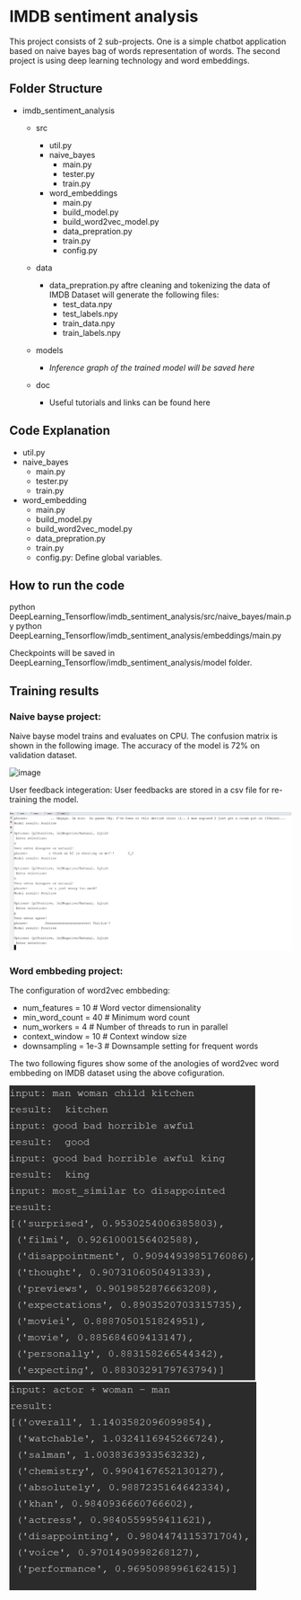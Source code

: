 # IMDB sentiment analysis
This project consists  of 2 sub-projects. One is a simple chatbot application based on naive bayes bag of words representation of words.
The second project is using deep learning technology and word embeddings.

## Folder Structure
- imdb_sentiment_analysis
  - src
    - util.py
    - naive_bayes
      - main.py
      - tester.py
      - train.py
    - word_embeddings
      - main.py
      - build_model.py
      - build_word2vec_model.py
      - data_prepration.py
      - train.py
      - config.py

  - data
     - data_prepration.py aftre cleaning and tokenizing the data of IMDB Dataset will generate the following files:
        - test_data.npy
        - test_labels.npy
        - train_data.npy
        - train_labels.npy      
   - models
     - *Inference graph of the trained model will be saved here*
   - doc
     - Useful tutorials and links can be found here

## Code Explanation
- util.py
- naive_bayes
    - main.py
    - tester.py
    - train.py
 - word_embedding
    - main.py
    - build_model.py
    - build_word2vec_model.py
    - data_prepration.py
    - train.py
   - config.py: Define global variables.
  
## How to run the code
python DeepLearning_Tensorflow/imdb_sentiment_analysis/src/naive_bayes/main.py 
python DeepLearning_Tensorflow/imdb_sentiment_analysis/embeddings/main.py 

Checkpoints will be saved in DeepLearning_Tensorflow/imdb_sentiment_analysis/model folder. 

## Training results
### Naive bayse project:

Naive bayse model trains and evaluates on CPU. The confusion matrix is shown in the following image. The accuracy of the model is 72% on validation dataset.

![image](../imdb_sentiment_analysis/models/naive_bayes/trainining.jpg)

User feedback integeration:
User feedbacks are stored in a csv file for re-training the model.

![image](../imdb_sentiment_analysis/models/naive_bayse/user_Interaction.jpg)

### Word embbeding project:
The configuration of word2vec embbeding:
 - num_features = 10  # Word vector dimensionality
 - min_word_count = 40  # Minimum word count
 - num_workers = 4  # Number of threads to run in parallel
 - context_window = 10  # Context window size
 - downsampling = 1e-3  # Downsample setting for frequent words

The two following figures show some of the anologies of word2vec word embbeding on IMDB dataset using the above cofiguration.

![image](../imdb_sentiment_analysis/models/word_embbeding/word2vec_10features_40minwords_10context_1.jpg)
![image](../imdb_sentiment_analysis/models/word_embbeding/word2vec_10features_40minwords_10context_2.jpg)
